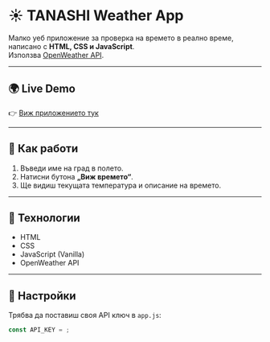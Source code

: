 # ☀️ TANASHI Weather App

Малко уеб приложение за проверка на времето в реално време, написано с **HTML, CSS и JavaScript**.  
Използва [OpenWeather API](https://openweathermap.org/).

---

## 🌍 Live Demo
👉 [Виж приложението тук](https://stefantananov.github.io/weather-app/)  

---

## 🚀 Как работи
1. Въведи име на град в полето.  
2. Натисни бутона **„Виж времето“**.  
3. Ще видиш текущата температура и описание на времето.  

---

## 🧱 Технологии
- HTML  
- CSS  
- JavaScript (Vanilla)  
- OpenWeather API  

---

## 🔑 Настройки
Трябва да поставиш своя API ключ в `app.js`:  

```javascript
const API_KEY = ;

